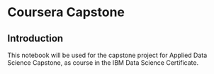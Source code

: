 # Coursera Capstone

## Introduction
This notebook will be used for the capstone project for Applied Data Science Capstone, as course in the IBM Data Science Certificate.
